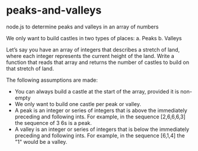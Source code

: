 # peaks-and-valleys
node.js to determine peaks and valleys in an array of numbers

We only want to build castles in two types of places:
a. Peaks
b. Valleys

Let’s say you have an array of integers that describes a stretch of land, where each integer represents the
current height of the land. Write a function that reads that array and returns the number of
castles to build on that stretch of land.

The following assumptions are made:
- You can always build a castle at the start of the array, provided it is non-empty
- We only want to build one castle per peak or valley.
- A peak is an integer or series of integers that is above the immediately preceding and following
ints. For example, in the sequence [2,6,6,6,3] the sequence of 3 6s is a peak.
- A valley is an integer or series of integers that is below the immediately preceding and
following ints. For example, in the sequence [6,1,4] the "1" would be a valley.
